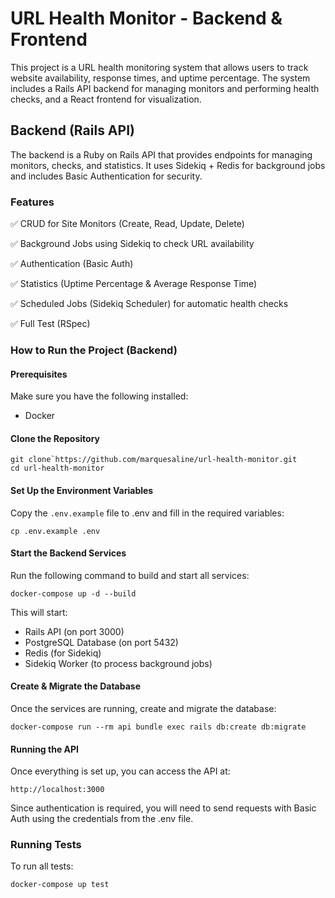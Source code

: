 # URL Health Monitor - Backend & Frontend

This project is a URL health monitoring system that allows users to track website availability, response times, and uptime percentage. The system includes a Rails API backend for managing monitors and performing health checks, and a React frontend for visualization.

## Backend (Rails API)

The backend is a Ruby on Rails API that provides endpoints for managing monitors, checks, and statistics.
It uses Sidekiq + Redis for background jobs and includes Basic Authentication for security.

### Features

✅ CRUD for Site Monitors (Create, Read, Update, Delete)

✅ Background Jobs using Sidekiq to check URL availability

✅ Authentication (Basic Auth)

✅ Statistics (Uptime Percentage & Average Response Time)

✅ Scheduled Jobs (Sidekiq Scheduler) for automatic health checks

✅ Full Test (RSpec)


### How to Run the Project (Backend)

#### Prerequisites

Make sure you have the following installed:

* Docker 

#### Clone the Repository

```
git clone`https://github.com/marquesaline/url-health-monitor.git
cd url-health-monitor
```

#### Set Up the Environment Variables

Copy the `.env.example` file to .env and fill in the required variables:

```
cp .env.example .env
```

#### Start the Backend Services

Run the following command to build and start all services:

```
docker-compose up -d --build
```

This will start:

* Rails API (on port 3000)
* PostgreSQL Database (on port 5432)
* Redis (for Sidekiq)
* Sidekiq Worker (to process background jobs)

#### Create & Migrate the Database

Once the services are running, create and migrate the database:

```
docker-compose run --rm api bundle exec rails db:create db:migrate
```

#### Running the API

Once everything is set up, you can access the API at:

```
http://localhost:3000
```

Since authentication is required, you will need to send requests with Basic Auth using the credentials from the .env file.

### Running Tests

To run all tests:

```
docker-compose up test
```



